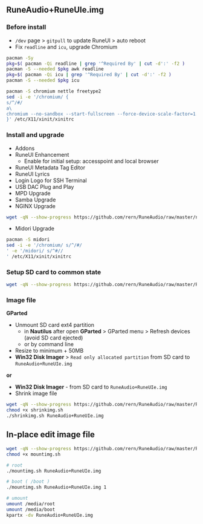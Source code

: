 ## RuneAudio+RuneUIe.img

### Before install
- `/dev` page > `gitpull` to update RuneUI > auto reboot
- Fix `readline` and `icu`, upgrade Chromium
```sh
pacman -Sy
pkg=$( pacman -Qi readline | grep '^Required By' | cut -d':' -f2 )
pacman -S --needed $pkg awk readline
pkg=$( pacman -Qi icu | grep '^Required By' | cut -d':' -f2 )
pacman -S --needed $pkg icu

pacman -S chromium nettle freetype2
sed -i -e '/chromium/ {
s/^/#/
a\
chromium --no-sandbox --start-fullscreen --force-device-scale-factor=1.8 --disable-gpu --incognito --test-type
}' /etc/X11/xinit/xinitrc
```

### Install and upgrade
- Addons
- RuneUI Enhancement
	- Enable for initial setup: accesspoint and local browser
- RuneUI Metadata Tag Editor
- RuneUI Lyrics
- Login Logo for SSH Terminal
- USB DAC Plug and Play
- MPD Upgrade
- Samba Upgrade
- NGINX Upgrade
```sh
wget -qN --show-progress https://github.com/rern/RuneAudio/raw/master/nginx/install.sh -O - | sh 
```
- Midori Upgrade
```sh
pacman -S midori
sed -i -e '/chromium/ s/^/#/
' -e '/midori/ s/^#//
' /etc/X11/xinit/xinitrc
```

### Setup SD card to common state
```sh
wget -qN --show-progress https://github.com/rern/RuneAudio/raw/master/RuneAudio%2BRuneUIe.img/setup.sh -O - | sh 
```

### Image file
**GParted**
- Unmount SD card ext4 partition
	- in **Nautilus** after open **GParted** > GParted menu > Refresh devices (avoid SD card ejected)
	- or by command line
- Resize to minimum + 50MB
- **Win32 Disk Imager** > `Read only allocated partition` from SD card to `RuneAudio+RuneUIe.img`

**or**
- **Win32 Disk Imager** - from SD card to `RuneAudio+RuneUIe.img`
- Shrink image file
```sh
wget -qN --show-progress https://github.com/rern/RuneAudio/raw/master/RuneAudio%2BRuneUIe.img/shrinkimg.sh
chmod +x shrinkimg.sh
./shrinkimg.sh RuneAudio+RuneUIe.img
```

## In-place edit image file
```sh
wget -qN --show-progress https://github.com/rern/RuneAudio/raw/master/RuneAudio%2BRuneUIe.img/mountimg.sh
chmod +x mountimg.sh

# root
./mountimg.sh RuneAudio+RuneUIe.img

# boot ( /boot )
./mountimg.sh RuneAudio+RuneUIe.img 1

# umount
umount /media/root
umount /media/boot
kpartx -dv RuneAudio+RuneUIe.img
```
  

